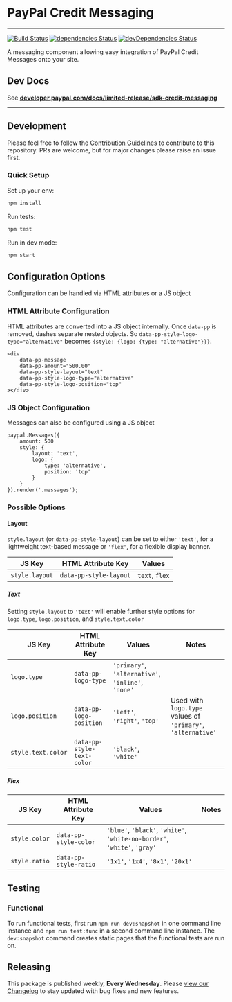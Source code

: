 # PayPal Credit Messaging

---

[![Build Status](https://travis-ci.org/paypal/paypal-messaging-components.svg?branch=master)](https://travis-ci.org/paypal/paypal-messaging-components) [![dependencies Status](https://david-dm.org/paypal/paypal-messaging-components/status.svg)](https://david-dm.org/paypal/paypal-messaging-components) [![devDependencies Status](https://david-dm.org/paypal/paypal-messaging-components/dev-status.svg)](https://david-dm.org/paypal/paypal-messaging-components?type=dev)

A messaging component allowing easy integration of PayPal Credit Messages onto your site.

## Dev Docs

See [**developer.paypal.com/docs/limited-release/sdk-credit-messaging**](https://developer.paypal.com/docs/limited-release/sdk-credit-messaging/)

---

## Development

Please feel free to follow the [Contribution Guidelines](./CONTRIBUTING.md) to contribute to this repository. PRs are welcome, but for major changes please raise an issue first.

### Quick Setup

Set up your env:

```bash
npm install
```

Run tests:

```bash
npm test
```

Run in dev mode:

```bash
npm start
```

## Configuration Options

Configuration can be handled via HTML attributes or a JS object

### HTML Attribute Configuration

HTML attributes are converted into a JS object internally. Once `data-pp` is removed, dashes separate nested objects. So `data-pp-style-logo-type="alternative"` becomes `{style: {logo: {type: "alternative"}}}`.

```
<div
    data-pp-message
    data-pp-amount="500.00"
    data-pp-style-layout="text"
    data-pp-style-logo-type="alternative"
    data-pp-style-logo-position="top"
></div>
```

### JS Object Configuration

Messages can also be configured using a JS object

```
paypal.Messages({
    amount: 500
    style: {
        layout: 'text',
        logo: {
            type: 'alternative',
            position: 'top'
        }
    }
}).render('.messages');
```

### Possible Options

#### Layout

`style.layout` (or `data-pp-style-layout`) can be set to either `'text'`, for a lightweight text-based message or `'flex'`, for a flexible display banner.

| JS Key         | HTML Attribute Key     | Values         |
| -------------- | ---------------------- | -------------- |
| `style.layout` | `data-pp-style-layout` | `text`, `flex` |

##### Text

Setting `style.layout` to `'text'` will enable further style options for `logo.type`, `logo.position`, and `style.text.color`

| JS Key             | HTML Attribute Key         | Values                                             | Notes                                                        |
| ------------------ | -------------------------- | -------------------------------------------------- | ------------------------------------------------------------ |
| `logo.type`        | `data-pp-logo-type`        | `'primary'`, `'alternative'`, `'inline'`, `'none'` |                                                              |
| `logo.position`    | `data-pp-logo-position`    | `'left'`, `'right'`, `'top'`                       | Used with `logo.type` values of `'primary'`, `'alternative'` |
| `style.text.color` | `data-pp-style-text-color` | `'black'`, `'white'`                               |                                                              |

##### Flex

| JS Key        | HTML Attribute Key    | Values                                                                   | Notes |
| ------------- | --------------------- | ------------------------------------------------------------------------ | ----- |
| `style.color` | `data-pp-style-color` | `'blue'`, `'black'`, `'white'`, `'white-no-border'`, `'white'`, `'gray'` |       |
| `style.ratio` | `data-pp-style-ratio` | `'1x1'`, `'1x4'`, `'8x1'`, `'20x1'`                                      |       |

## Testing

### Functional

To run functional tests, first run `npm run dev:snapshot` in one command line instance and `npm run test:func` in a second command line instance. The `dev:snapshot` command creates static pages that the functional tests are run on.

## Releasing

This package is published weekly, **Every Wednesday**. Please [view our Changelog](CHANGELOG.md) to stay updated with bug fixes and new features.
